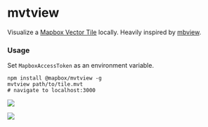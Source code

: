 # mvtview

Visualize a [Mapbox Vector Tile](https://github.com/mapbox/vector-tile-spec) locally. Heavily inspired by [mbview](https://github.com/mapbox/mbview).

### Usage

Set `MapboxAccessToken` as an environment variable.

```shell
npm install @mapbox/mvtview -g
mvtview path/to/tile.mvt
# navigate to localhost:3000
```

![](https://user-images.githubusercontent.com/1943001/41225020-236f7000-6d6e-11e8-94c8-ffc97575536a.png)

![](https://user-images.githubusercontent.com/1943001/41225021-23f9133c-6d6e-11e8-8634-852e190b9a29.png)
